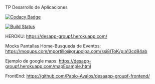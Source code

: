 TP Desarrollo de Aplicaciones

[![Codacy Badge](https://api.codacy.com/project/badge/Grade/d070eef2c19f4eb29b4f3dafca93b6c3)](https://www.codacy.com/app/mauroeportillo/desapp-groupf-backend?utm_source=github.com&amp;utm_medium=referral&amp;utm_content=meportillo/desapp-groupf-backend&amp;utm_campaign=Badge_Grade)


[![Build Status](https://travis-ci.org/meportillo/desapp-groupf-backend.svg?branch=master)](https://travis-ci.org/meportillo/desapp-groupf-backend)


HEROKU: https://desapp-groupf.herokuapp.com/

Mocks Pantallas Home-Busqueda de Eventos: https://moqups.com/mportillo@grupolpa.com/ssi8lToK/p:a13cd84ab


Ejemplo de google maps: https://desapp-groupf.herokuapp.com/mapExample.html

FrontEnd: https://github.com/Pablo-Avalos/desaapp-groupf-frontend/

